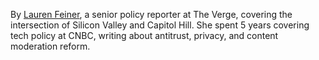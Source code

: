 By <span class="duet--article-byline-and"></span> <span class="font-medium"><a href="/authors/lauren-feiner" class="hover:shadow-underline-inherit">Lauren Feiner</a></span><span class="text-gray-13">, <span class="duet--article--dangerously-set-cms-markup">a senior policy reporter at The Verge, covering the intersection of Silicon Valley and Capitol Hill. She spent 5 years covering tech policy at CNBC, writing about antitrust, privacy, and content moderation reform.</span></span>
